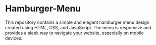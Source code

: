 # Hamburger-Menu
This repository contains a simple and elegant hamburger menu design created using HTML, CSS, and JavaScript. The menu is responsive and provides a sleek way to navigate your website, especially on mobile devices.
